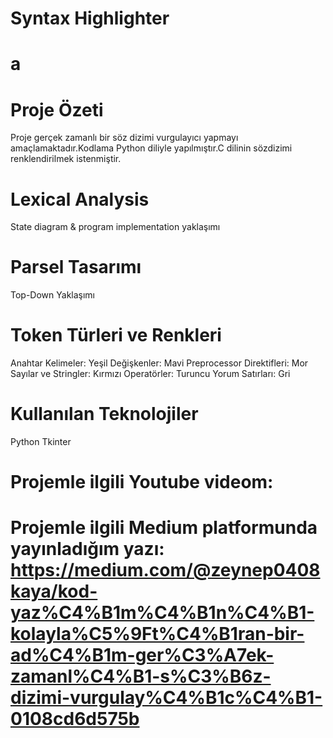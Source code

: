 # Syntax Highlighter
# a
# Proje Özeti

Proje gerçek zamanlı bir söz dizimi vurgulayıcı yapmayı amaçlamaktadır.Kodlama Python diliyle yapılmıştır.C dilinin sözdizimi renklendirilmek istenmiştir.

# Lexical Analysis

State diagram & program implementation yaklaşımı

# Parsel Tasarımı

Top-Down Yaklaşımı

# Token Türleri ve Renkleri

Anahtar Kelimeler: Yeşil
Değişkenler: Mavi 
Preprocessor Direktifleri: Mor
Sayılar ve Stringler: Kırmızı
Operatörler: Turuncu
Yorum Satırları: Gri

# Kullanılan Teknolojiler

Python 
Tkinter

# Projemle ilgili Youtube videom:

# Projemle ilgili Medium platformunda yayınladığım yazı: https://medium.com/@zeynep0408kaya/kod-yaz%C4%B1m%C4%B1n%C4%B1-kolayla%C5%9Ft%C4%B1ran-bir-ad%C4%B1m-ger%C3%A7ek-zamanl%C4%B1-s%C3%B6z-dizimi-vurgulay%C4%B1c%C4%B1-0108cd6d575b  
